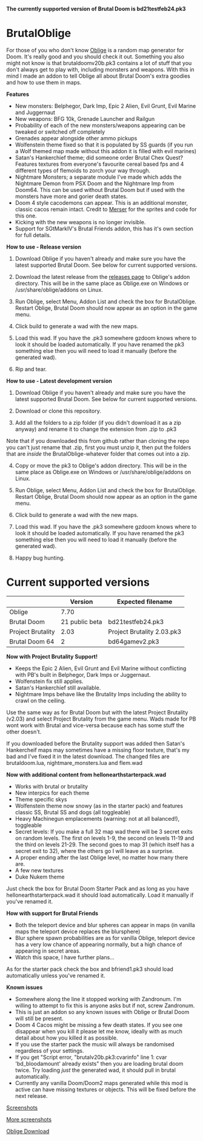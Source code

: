 **The currently supported version of Brutal Doom is bd21testfeb24.pk3**

# BrutalOblige

For those of you who don't know [Oblige](http://oblige.sourceforge.net/) is a random map generator for Doom. It's really good and you should check it out.
Something you also might not know is that brutaldoomv20b.pk3 contains a lot of stuff that you don't always get to play with, including monsters and weapons. With this in mind I made an addon to tell Oblige all about Brutal Doom's extra goodies and how to use them in maps.

**Features**

* New monsters: Belphegor, Dark Imp, Epic 2 Alien, Evil Grunt, Evil Marine and Juggernaut
* New weapons: BFG 10k, Grenade Launcher and Railgun
* Probability of each of the new monsters/weapons appearing can be tweaked or switched off completely
* Grenades appear alongside other ammo pickups 
* Wolfenstein theme fixed so that it is populated by SS guards (if you run a Wolf themed map made without this addon it is filled with evil marines)
* Satan's Hankerchief theme; did someone order Brutal Chex Quest? Features textures from everyone's favourite cereal based fps and 4 different types of flemoids to zorch your way through.
* Nightmare Monsters; a separate module I've made which adds the Nightmare Demon from PSX Doom and the Nightmare Imp from Doom64. This can be used without Brutal Doom but if used with the monsters have more and gorier death states.
* Doom 4 style cacodemons can appear. This is an additional monster, classic cacos remain intact. Credit to [Merser](http://www.moddb.com/mods/brutal-doom/addons/mersers-sprites-enhancements) for the sprites and code for this one.
* Kicking with the new weapons is no longer invisible.
* Support for SGtMarkIV's Brutal Friends addon, this has it's own section for full details.


**How to use - Release version**

1) Download Oblige if you haven't already and make sure you have the latest supported Brutal Doom. See below for current supported versions.

2) Download the latest release from the [releases page](https://github.com/CloudOfShame/BrutalOblige/releases) to Oblige's addon directory. This will be in the same place as Oblige.exe on Windows or /usr/share/oblige/addons on Linux.

5) Run Oblige, select Menu, Addon List and check the box for BrutalOblige. Restart Oblige, Brutal Doom should now appear as an option in the game menu.

6) Click build to generate a wad with the new maps.

7) Load this wad. If you have the .pk3 somewhere gzdoom knows where to look it should be loaded automatically. If you have renamed the pk3 something else then you will need to load it manually (before the generated wad).

8) Rip and tear.

**How to use - Latest development version**

1) Download Oblige if you haven't already and make sure you have the latest supported Brutal Doom. See below for current supported versions.

2) Download or clone this repository.

3) Add all the folders to a zip folder (if you didn't download it as a zip anyway) and rename it to change the extension from .zip to .pk3

Note that if you downloaded this from github rather than cloning the repo you can't just rename that .zip, first you must unzip it, then put the folders that are *inside* the BrutalOblige-whatever folder that comes out into a zip.

4) Copy or move the pk3 to Oblige's addon directory. This will be in the same place as Oblige.exe on Windows or /usr/share/oblige/addons on Linux.

5) Run Oblige, select Menu, Addon List and check the box for BrutalOblige. Restart Oblige, Brutal Doom should now appear as an option in the game menu.

6) Click build to generate a wad with the new maps.

7) Load this wad. If you have the .pk3 somewhere gzdoom knows where to look it should be loaded automatically. If you have renamed the pk3 something else then you will need to load it manually (before the generated wad).

8) Happy bug hunting.

# Current supported versions

  | Version | Expected filename
-- | -- | --
Oblige | 7.70 |  
Brutal Doom | 21 public beta | bd21testfeb24.pk3
Project Brutality | 2.03 | Project Brutality 2.03.pk3
Brutal Doom 64 | 2 | bd64gamev2.pk3


**Now with Project Brutality Support!**

* Keeps the Epic 2 Alien, Evil Grunt and Evil Marine without conflicting with PB's built in Belphegor, Dark Imps or Juggernaut.
* Wolfenstein fix still applies.
* Satan's Hankerchief still available.
* Nightmare Imps behave like the Brutality Imps including the ability to crawl on the ceiling.

Use the same way as for Brutal Doom but with the latest Project Brutality (v2.03) and select Project Brutality from the game menu. Wads made for PB wont work with Brutal and vice-versa because each has some stuff the other doesn't.

If you downloaded before the Brutality support was added then Satan's Hankercheif maps may sometimes have a missing floor texture, that's my bad and I've fixed it in the latest download. The changed files are brutaldoom.lua, nightmare_monsters.lua and flem.wad

**Now with additional content from hellonearthstarterpack.wad**

* Works with brutal or brutality
* New interpics for each theme
* Theme specific skys
* Wolfenstein theme now snowy (as in the starter pack) and features classic SS, Brutal SS and dogs (all toggleable)
* Heavy Machinegun emplacements (warning: not at all balanced!), toggleable
* Secret levels: If you make a full 32 map wad there will be 3 secret exits on random levels. The first on levels 1-9, the second on levels 11-19 and the third on levels 21-29. The second goes to map 31 (which itself has a secret exit to 32), where the others go I will leave as a surprise.
* A proper ending after the last Oblige level, no matter how many there are.
* A few new textures
* Duke Nukem theme

Just check the box for Brutal Doom Starter Pack and as long as you have hellonearthstarterpack.wad it should load automatically. Load it manually if you've renamed it.

**How with support for Brutal Friends**

* Both the teleport device and blur spheres can appear in maps (in vanilla maps the teleport device replaces the blursphere)
* Blur sphere spawn probabilities are as for vanilla Oblige, teleport device has a very low chance of appearing normally, but a high chance of appearing in secret areas.
* Watch this space, I have further plans...

As for the starter pack check the box and bfriend1.pk3 should load automatically unless you've renamed it.

**Known issues**

* Somewhere along the line it stopped working with Zandronum. I'm willing to attempt to fix this is anyone asks but if not, screw Zandronum.
* This is just an addon so any known issues with Oblige or Brutal Doom will still be present.
* Doom 4 Cacos might be missing a few death states. If you see one disappear when you kill it please let me know, ideally with as much detail about how you killed it as possible.
* If you use the starter pack the music will always be randomised regardless of your settings.
* If you get "Script error, "brutalv20b.pk3:cvarinfo" line 1: cvar 'bd_bloodamount' already exists" then you are loading brutal doom twice. Try loading *just* the generated wad, it should pull in brutal automatically.
* Currently any vanilla Doom/Doom2 maps generated while this mod is active can have missing textures or objects. This will be fixed before the next release.

[Screenshots](http://imgur.com/a/SRr9f)

[More screenshots](http://imgur.com/a/TNK8k)

[Oblige Download](http://oblige.sourceforge.net/i_download.html)

